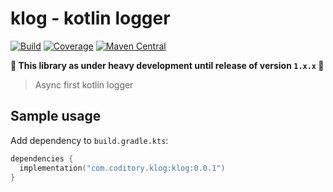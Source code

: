 # klog - kotlin logger

[![Build](https://github.com/coditory/klog/actions/workflows/build.yml/badge.svg)](https://github.com/coditory/klog/actions/workflows/build.yml)
[![Coverage](https://codecov.io/gh/coditory/klog/branch/master/graph/badge.svg?token=SPRRPIHQJ4)](https://codecov.io/gh/coditory/klog)
[![Maven Central](https://maven-badges.herokuapp.com/maven-central/com.coditory.klog/klog/badge.svg)](https://mvnrepository.com/artifact/com.coditory.klog/klog)

**🚧 This library as under heavy development until release of version `1.x.x` 🚧**

> Async first kotlin logger

## Sample usage

Add dependency to `build.gradle.kts`:

```kts
dependencies {
  implementation("com.coditory.klog:klog:0.0.1")
}
```
